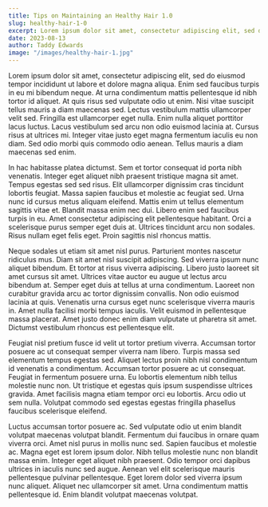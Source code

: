 ```yaml
---
title: Tips on Maintaining an Healthy Hair 1.0
slug: healthy-hair-1-0
excerpt: Lorem ipsum dolor sit amet, consectetur adipiscing elit, sed do eiusmod tempor incididunt ut labore et dolore magna aliqua. Ut enim ad minim veniam, quis nostrud exercitation ullamco laboris nisi ut aliquip ex ea commodo consequat.
date: 2023-08-13
author: Taddy Edwards
image: "/images/healthy-hair-1.jpg"
---
```


Lorem ipsum dolor sit amet, consectetur adipiscing elit, sed do eiusmod tempor incididunt ut labore et dolore magna aliqua. Enim sed faucibus turpis in eu mi bibendum neque. At urna condimentum mattis pellentesque id nibh tortor id aliquet. At quis risus sed vulputate odio ut enim. Nisi vitae suscipit tellus mauris a diam maecenas sed. Lectus vestibulum mattis ullamcorper velit sed. Fringilla est ullamcorper eget nulla. Enim nulla aliquet porttitor lacus luctus. Lacus vestibulum sed arcu non odio euismod lacinia at. Cursus risus at ultrices mi. Integer vitae justo eget magna fermentum iaculis eu non diam. Sed odio morbi quis commodo odio aenean. Tellus mauris a diam maecenas sed enim.

In hac habitasse platea dictumst. Sem et tortor consequat id porta nibh venenatis. Integer eget aliquet nibh praesent tristique magna sit amet. Tempus egestas sed sed risus. Elit ullamcorper dignissim cras tincidunt lobortis feugiat. Massa sapien faucibus et molestie ac feugiat sed. Urna nunc id cursus metus aliquam eleifend. Mattis enim ut tellus elementum sagittis vitae et. Blandit massa enim nec dui. Libero enim sed faucibus turpis in eu. Amet consectetur adipiscing elit pellentesque habitant. Orci a scelerisque purus semper eget duis at. Ultrices tincidunt arcu non sodales. Risus nullam eget felis eget. Proin sagittis nisl rhoncus mattis.

Neque sodales ut etiam sit amet nisl purus. Parturient montes nascetur ridiculus mus. Diam sit amet nisl suscipit adipiscing. Sed viverra ipsum nunc aliquet bibendum. Et tortor at risus viverra adipiscing. Libero justo laoreet sit amet cursus sit amet. Ultrices vitae auctor eu augue ut lectus arcu bibendum at. Semper eget duis at tellus at urna condimentum. Laoreet non curabitur gravida arcu ac tortor dignissim convallis. Non odio euismod lacinia at quis. Venenatis urna cursus eget nunc scelerisque viverra mauris in. Amet nulla facilisi morbi tempus iaculis. Velit euismod in pellentesque massa placerat. Amet justo donec enim diam vulputate ut pharetra sit amet. Dictumst vestibulum rhoncus est pellentesque elit.

Feugiat nisl pretium fusce id velit ut tortor pretium viverra. Accumsan tortor posuere ac ut consequat semper viverra nam libero. Turpis massa sed elementum tempus egestas sed. Aliquet lectus proin nibh nisl condimentum id venenatis a condimentum. Accumsan tortor posuere ac ut consequat. Feugiat in fermentum posuere urna. Eu lobortis elementum nibh tellus molestie nunc non. Ut tristique et egestas quis ipsum suspendisse ultrices gravida. Amet facilisis magna etiam tempor orci eu lobortis. Arcu odio ut sem nulla. Volutpat commodo sed egestas egestas fringilla phasellus faucibus scelerisque eleifend.

Luctus accumsan tortor posuere ac. Sed vulputate odio ut enim blandit volutpat maecenas volutpat blandit. Fermentum dui faucibus in ornare quam viverra orci. Amet nisl purus in mollis nunc sed. Sapien faucibus et molestie ac. Magna eget est lorem ipsum dolor. Nibh tellus molestie nunc non blandit massa enim. Integer eget aliquet nibh praesent. Odio tempor orci dapibus ultrices in iaculis nunc sed augue. Aenean vel elit scelerisque mauris pellentesque pulvinar pellentesque. Eget lorem dolor sed viverra ipsum nunc aliquet. Aliquet nec ullamcorper sit amet. Urna condimentum mattis pellentesque id. Enim blandit volutpat maecenas volutpat.
